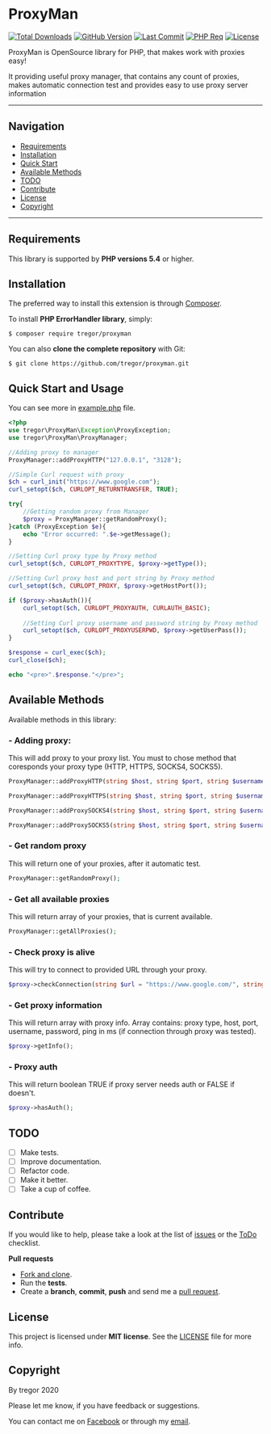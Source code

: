 # ProxyMan

[![Total Downloads](https://img.shields.io/packagecontrol/dt/tregor/proxyman?style=flat-square)](https://packagist.org/packages/tregor/error-handler)
[![GitHub Version](https://img.shields.io/github/tag/tregor/proxyman.svg?style=flat-square)](https://github.com/tregor/ErrorHandler)
[![Last Commit](https://img.shields.io/github/last-commit/tregor/proxyman.svg?style=flat-square)](https://github.com/tregor/ErrorHandler)
[![PHP Req](https://img.shields.io/packagist/php-v/tregor/proxyman.svg?style=flat-square)](https://packagist.org/packages/tregor/error-handler)
[![License](https://img.shields.io/github/license/tregor/proxyman?style=flat-square)](LICENSE)


ProxyMan is OpenSource library for PHP, that makes work with proxies easy!

It providing useful proxy manager, that contains any count of proxies, makes automatic connection test and provides easy to use proxy server information  

---
## Navigation
- [Requirements](#requirements)
- [Installation](#installation)
- [Quick Start](#quick-start-and-usage)
- [Available Methods](#available-methods)
- [TODO](#todo)
- [Contribute](#contribute)
- [License](#license)
- [Copyright](#copyright)

---

## Requirements

This library is supported by **PHP versions 5.4** or higher.

## Installation

The preferred way to install this extension is through [Composer](http://getcomposer.org/download/).

To install **PHP ErrorHandler library**, simply:

    $ composer require tregor/proxyman

You can also **clone the complete repository** with Git:

    $ git clone https://github.com/tregor/proxyman.git

## Quick Start and Usage

You can see more in [example.php](example.php) file.
```php
<?php
use tregor\ProxyMan\Exception\ProxyException;
use tregor\ProxyMan\ProxyManager;

//Adding proxy to manager
ProxyManager::addProxyHTTP("127.0.0.1", "3128");

//Simple Curl request with proxy
$ch = curl_init("https://www.google.com");
curl_setopt($ch, CURLOPT_RETURNTRANSFER, TRUE);

try{
    //Getting random proxy from Manager
    $proxy = ProxyManager::getRandomProxy();
}catch (ProxyException $e){
	echo "Error occurred: ".$e->getMessage();
}

//Setting Curl proxy type by Proxy method
curl_setopt($ch, CURLOPT_PROXYTYPE, $proxy->getType());

//Setting Curl proxy host and port string by Proxy method
curl_setopt($ch, CURLOPT_PROXY, $proxy->getHostPort());

if ($proxy->hasAuth()){
	curl_setopt($ch, CURLOPT_PROXYAUTH, CURLAUTH_BASIC);
	
	//Setting Curl proxy username and password string by Proxy method
	curl_setopt($ch, CURLOPT_PROXYUSERPWD, $proxy->getUserPass());
}

$response = curl_exec($ch);
curl_close($ch);

echo "<pre>".$response."</pre>";
```

## Available Methods

Available methods in this library:

### - Adding proxy:

This will add proxy to your proxy list. You must to chose method that coresponds your proxy type (HTTP, HTTPS, SOCKS4, SOCKS5).
```php
ProxyManager::addProxyHTTP(string $host, string $port, string $username = "", string $password = "");
```
```php
ProxyManager::addProxyHTTPS(string $host, string $port, string $username = "", string $password = "");
```
```php
ProxyManager::addProxySOCKS4(string $host, string $port, string $username = "", string $password = "");
```
```php
ProxyManager::addProxySOCKS5(string $host, string $port, string $username = "", string $password = "");
```

### - Get random proxy

This will return one of your proxies, after it automatic test. 
```php
ProxyManager::getRandomProxy();
```

### - Get all available proxies

This will return array of your proxies, that is current available. 
```php
ProxyManager::getAllProxies();
```

### - Check proxy is alive

This will try to connect to provided URL through your proxy. 
```php
$proxy->checkConnection(string $url = "https://www.google.com/", string $method = "GET", int $timeout = 1);
```

### - Get proxy information

This will return array with proxy info. Array contains:  proxy type, host, port, username, password, ping in ms (if connection through proxy was tested).
```php
$proxy->getInfo();
```

### - Proxy auth

This will return boolean TRUE if proxy server needs auth or FALSE if doesn't.
```php
$proxy->hasAuth();
```


## TODO

- [ ] Make tests.
- [ ] Improve documentation.
- [ ] Refactor code.
- [ ] Make it better.
- [ ] Take a cup of coffee.

## Contribute

If you would like to help, please take a look at the list of
[issues](https://github.com/tregor/proxyman/issues) or the [ToDo](#-todo) checklist.

**Pull requests**

* [Fork and clone](https://help.github.com/articles/fork-a-repo).
* Run the **tests**.
* Create a **branch**, **commit**, **push** and send me a
  [pull request](https://help.github.com/articles/using-pull-requests).

## License

This project is licensed under **MIT license**. See the [LICENSE](LICENSE) file for more info.

## Copyright

By tregor 2020

Please let me know, if you have feedback or suggestions.

You can contact me on [Facebook](https://www.facebook.com/tregor1997) or through my [email](mailto:tregor1997@gmail.com).